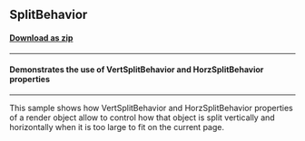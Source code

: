 ## SplitBehavior
#### [Download as zip](https://minhaskamal.github.io/DownGit/#/home?url=https://github.com/GrapeCity/ComponentOne-WinForms-Samples/tree/master/NetFramework\Reports\C1Preview\CS\SplitBehavior)
____
#### Demonstrates the use of VertSplitBehavior and HorzSplitBehavior properties
____
This sample shows how VertSplitBehavior and HorzSplitBehavior properties of a render object allow to control how that object is split vertically and horizontally when it is too large to fit on the current page. 